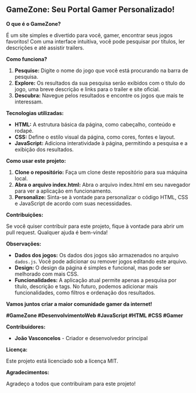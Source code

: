 ## GameZone: Seu Portal Gamer Personalizado! 

**O que é o GameZone?**

É um site simples e divertido para você, gamer, encontrar seus jogos favoritos! Com uma interface intuitiva, você pode pesquisar por títulos, ler descrições e até assistir trailers. 

**Como funciona?**

1. **Pesquise:** Digite o nome do jogo que você está procurando na barra de pesquisa.
2. **Explore:** Os resultados da sua pesquisa serão exibidos com o título do jogo, uma breve descrição e links para o trailer e site oficial.
3. **Descubra:** Navegue pelos resultados e encontre os jogos que mais te interessam.

**Tecnologias utilizadas:**

* **HTML:** A estrutura básica da página, como cabeçalho, conteúdo e rodapé.
* **CSS:** Define o estilo visual da página, como cores, fontes e layout.
* **JavaScript:** Adiciona interatividade à página, permitindo a pesquisa e a exibição dos resultados.

**Como usar este projeto:**

1. **Clone o repositório:** Faça um clone deste repositório para sua máquina local.
2. **Abra o arquivo index.html:** Abra o arquivo index.html em seu navegador para ver a aplicação em funcionamento.
3. **Personalize:** Sinta-se à vontade para personalizar o código HTML, CSS e JavaScript de acordo com suas necessidades.

**Contribuições:**

Se você quiser contribuir para este projeto, fique à vontade para abrir um pull request. Qualquer ajuda é bem-vinda!

**Observações:**

* **Dados dos jogos:** Os dados dos jogos são armazenados no arquivo `dados.js`. Você pode adicionar ou remover jogos editando este arquivo.
* **Design:** O design da página é simples e funcional, mas pode ser melhorado com mais CSS.
* **Funcionalidades:** A aplicação atual permite apenas a pesquisa por título, descrição e tags. No futuro, podemos adicionar mais funcionalidades, como filtros e ordenação dos resultados.

**Vamos juntos criar a maior comunidade gamer da internet!** 

**#GameZone #DesenvolvimentoWeb #JavaScript #HTML #CSS #Gamer**

**Contribuidores:**

* **João Vasconcelos** - Criador e desenvolvedor principal

**Licença:**

Este projeto está licenciado sob a licença MIT.

**Agradecimentos:**

Agradeço a todos que contribuíram para este projeto!

